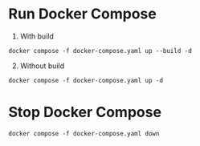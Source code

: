 # Run Docker Compose

1. With build
```
docker compose -f docker-compose.yaml up --build -d
```

2. Without build
```
docker compose -f docker-compose.yaml up -d
```


# Stop Docker Compose

```
docker compose -f docker-compose.yaml down
```